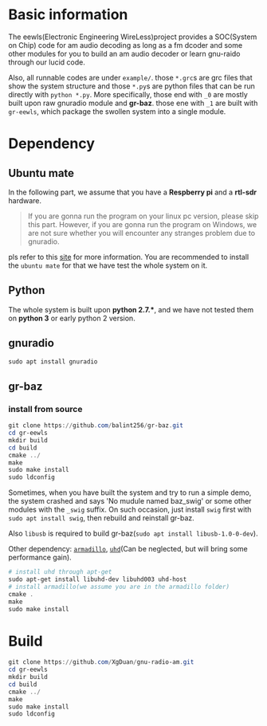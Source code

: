 # Basic information

The eewls(Electronic Engineering WireLess)project provides a SOC(System on Chip) code for am audio decoding as long as a fm dcoder and some other modules for you to build an am audio decoder or learn gnu-raido through our lucid code.

Also, all runnable codes are under `example/`. those `*.grc`s are grc files that show the system structure and those `*.py`s are python files that can be run directly with `python *.py`. More specifically, those end with `_0`  are mostly built upon raw gnuradio module and **gr-baz**. those ene with `_1` are built with `gr-eewls`, which package the swollen system into a single module.

# Dependency

## Ubuntu mate
In the following part, we assume that you have a **Respberry pi** and a **rtl-sdr** hardware.

> If you are gonna run the program on your linux pc version, please skip this part.
However, if you are gonna run the program on Windows, we are not sure whether you will encounter any stranges problem due to gnuradio.

pls refer to this [site](https://www.raspberrypi.org/downloads/) for more information. You are recommended to install the `ubuntu mate` for that we have test the whole system on it.
## Python
The whole system is built upon **python 2.7.\***, and we have not tested them on **python 3** or early python 2 version.

## gnuradio
```powershell
sudo apt install gnuradio
```

## gr-baz
### install from source
```powershell
git clone https://github.com/balint256/gr-baz.git
cd gr-eewls
mkdir build
cd build
cmake ../
make
sudo make install
sudo ldconfig
```
Sometimes, when you have built the system and try to run a simple demo, the system crashed and says 'No mudule named baz_swig' or some other modules with the `_swig` suffix. On such occasion, just install `swig` first with `sudo apt install swig`, then rebuild and reinstall gr-baz.

Also `libusb` is required to build gr-baz(`sudo apt install libusb-1.0-0-dev`).

Other dependency: [`armadillo`](https://github.com/conradsnicta/armadillo-code), [`uhd`](https://github.com/EttusResearch/uhd)(Can be neglected, but will bring some performance gain).

```powershell
# install uhd through apt-get
sudo apt-get install libuhd-dev libuhd003 uhd-host
# install armadillo(we assume you are in the armadillo folder)
cmake .
make
sudo make install
```

# Build

```powershell
git clone https://github.com/XgDuan/gnu-radio-am.git
cd gr-eewls
mkdir build
cd build
cmake ../
make
sudo make install
sudo ldconfig
```